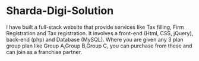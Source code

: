 # Sharda-Digi-Solution
 I have built a full-stack website that provide services like Tax filling, Firm Registration and Tax registration. It involves a front-end (Html, CSS, jQuery), back-end (php) and Database (MySQL).
 Where you are given any 3 plan group plan like Group A,Group B,Group C, you can purchase from these and can join as a franchise partner.
